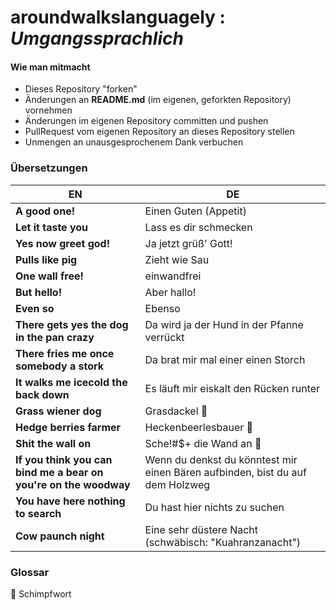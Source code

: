 # aroundwalkslanguagely : *Umgangssprachlich*

#### Wie man mitmacht
* Dieses Repository "forken"
* Änderungen an **README.md** (im eigenen, geforkten Repository) vornehmen
* Änderungen im eigenen Repository committen und pushen
* PullRequest vom eigenen Repository an dieses Repository stellen
* Unmengen an unausgesprochenem Dank verbuchen


### Übersetzungen
|EN|DE|
|-|-|
|**A good one!**|Einen Guten (Appetit)|
|**Let it taste you**|Lass es dir schmecken|
|**Yes now greet god!**|Ja jetzt grüß' Gott!|
|**Pulls like pig**|Zieht wie Sau|
|**One wall free!**|einwandfrei|
|**But hello!**|Aber hallo!|
|**Even so**|Ebenso|
|**There gets yes the dog in the pan crazy**|Da wird ja der Hund in der Pfanne verrückt|
|**There fries me once somebody a stork**|Da brat mir mal einer einen Storch|
|**It walks me icecold the back down**|Es läuft mir eiskalt den Rücken runter|
|**Grass wiener dog**|Grasdackel 👿|
|**Hedge berries farmer**|Heckenbeerlesbauer 👿|
|**Shit the wall on**|Sche!#$+ die Wand an 👿|
|**If you think you can bind me a bear on you're on the woodway**|Wenn du denkst du könntest mir einen Bären aufbinden, bist du auf dem Holzweg|
|**You have here nothing to search**|Du hast hier nichts zu suchen|
|**Cow paunch night**|Eine sehr düstere Nacht (schwäbisch: "Kuahranzanacht")|

### Glossar
👿 Schimpfwort
